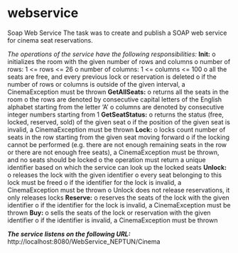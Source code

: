 # webservice
Soap Web Service
The task was to create and publish a SOAP web service for cinema seat reservations.

_The operations of the service have the following responsibilities:_
**Init:**
o initializes the room with the given number of rows and columns
o number of rows: 1 <= rows <= 26
o number of columns: 1 <= columns <= 100
o all the seats are free, and every previous lock or reservation is deleted
o if the number of rows or columns is outside of the given interval, a CinemaException 
must be thrown
**GetAllSeats:**
o returns all the seats in the room
o the rows are denoted by consecutive capital letters of the English alphabet starting from 
the letter ‘A’
o columns are denoted by consecutive integer numbers starting from 1
 **GetSeatStatus:**
o returns the status (free, locked, reserved, sold) of the given seat
o if the position of the given seat is invalid, a CinemaException must be thrown
 **Lock:** 
o locks count number of seats in the row starting from the given seat moving forward
o if the locking cannot be performed (e.g. there are not enough remaining seats in the 
row or there are not enough free seats), a CinemaException must be thrown, and no 
seats should be locked
o the operation must return a unique identifier based on which the service can look up 
the locked seats
**Unlock:**
o releases the lock with the given identifier
o every seat belonging to this lock must be freed
o if the identifier for the lock is invalid, a CinemaException must be thrown
o Unlock does not release reservations, it only releases locks
**Reserve:**
o reserves the seats of the lock with the given identifier
o if the identifier for the lock is invalid, a CinemaException must be thrown
**Buy:**
o sells the seats of the lock or reservation with the given identifier
o if the identifier is invalid, a CinemaException must be thrown

_**The service  listens on the following URL:**_
http://localhost:8080/WebService_NEPTUN/Cinema
